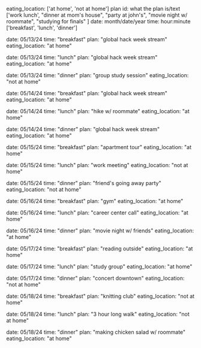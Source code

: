 eating_location: ['at home', 'not at home']
plan id: what the plan is/text ['work lunch', "dinner at mom's house", "party at john's", "movie night w/ roommate", "studying for finals" ]
date: month/date/year
time: hour:minute ['breakfast', 'lunch', 'dinner']

date: 05/13/24
time: "breakfast" 
plan: "global hack week stream" 
eating_location: "at home" 

date: 05/13/24
time: "lunch" 
plan: "global hack week stream" 
eating_location: "at home" 

date: 05/13/24
time: "dinner" 
plan: "group study session" 
eating_location: "not at home"

date: 05/14/24
time: "breakfast" 
plan: "global hack week stream" 
eating_location: "at home" 

date: 05/14/24
time: "lunch" 
plan: "hike w/ roommate" 
eating_location: "at home" 

date: 05/14/24
time: "dinner" 
plan: "global hack week stream" 
eating_location: "at home" 

date: 05/15/24
time: "breakfast" 
plan: "apartment tour" 
eating_location: "at home" 

date: 05/15/24
time: "lunch" 
plan: "work meeting" 
eating_location: "not at home" 

date: 05/15/24
time: "dinner" 
plan: "friend's going away party" 
eating_location: "not at home" 

date: 05/16/24
time: "breakfast" 
plan: "gym" 
eating_location: "at home" 

date: 05/16/24
time: "lunch" 
plan: "career center call" 
eating_location: "at home" 

date: 05/16/24
time: "dinner" 
plan: "movie night w/ friends" 
eating_location: "at home" 

date: 05/17/24
time: "breakfast" 
plan: "reading outside" 
eating_location: "at home" 

date: 05/17/24
time: "lunch" 
plan: "study group" 
eating_location: "at home" 

date: 05/17/24
time: "dinner" 
plan: "concert downtown" 
eating_location: "not at home" 

date: 05/18/24
time: "breakfast" 
plan: "knitting club" 
eating_location: "not at home" 

date: 05/18/24
time: "lunch" 
plan: "3 hour long walk" 
eating_location: "not at home" 

date: 05/18/24
time: "dinner" 
plan: "making chicken salad w/ roommate" 
eating_location: "at home" 


